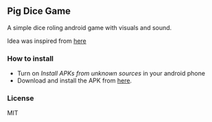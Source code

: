 ## Pig Dice Game

A simple dice roling android game with visuals and sound.

Idea was inspired from [here](https://en.wikipedia.org/wiki/Pig_%28dice_game%29)

### How to install
- Turn on _Install APKs from unknown sources_ in your android phone
- Download and install the APK from [here](app/app-release.apk).

### License
MIT

